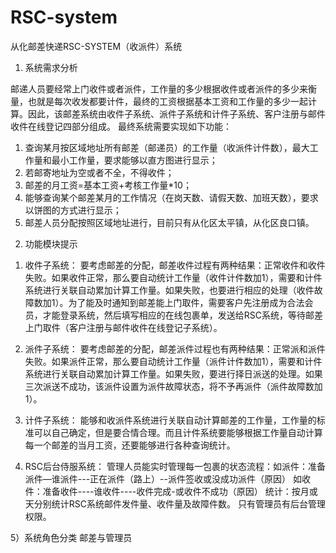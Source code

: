 # RSC-system
从化邮差快递RSC-SYSTEM（收派件）系统
1.	系统需求分析

邮递人员要经常上门收件或者派件，工作量的多少根据收件或者派件的多少来衡量，也就是每次收发都要计件，最终的工资根据基本工资和工作量的多少一起计算。因此，该邮差系统由收件子系统、派件子系统和计件子系统、客户注册与邮件收件在线登记四部分组成。
最终系统需要实现如下功能：
1)	查询某月按区域地址所有邮差（邮递员）的工作量（收派件计件数），最大工作量和最小工作量，要求能够以直方图进行显示；
2)	若邮寄地址为空或者不全，不得收件；
3)	邮差的月工资=基本工资+考核工作量*10；
4)	能够查询某个邮差某月的工作情况（在岗天数、请假天数、加班天数），要求以饼图的方式进行显示；
5)	邮差人员分配按照区域地址进行，目前只有从化区太平镇，从化区良口镇。

2.	功能模块提示
1)	收件子系统：
要考虑邮差的分配，邮差收件过程有两种结果：正常收件和收件失败。如果收件正常，那么要自动统计工作量（收件计件数加1），需要和计件系统进行关联自动累加计算工作量。如果失败，也要进行相应的处理（收件故障数加1）。为了能及时通知到邮差能上门取件，需要客户先注册成为合法会员，才能登录系统，然后填写相应的在线包裹单，发送给RSC系统，等待邮差上门取件（客户注册与邮件收件在线登记子系统）。

2)	派件子系统：
要考虑邮差的分配，邮差派件过程也有两种结果：正常派和派件失败。如果派件正常，那么要自动统计工作量（派件计件数加1），需要和计件系统进行关联自动累加计算工作量。如果失败，要进行择日派送的处理。如果三次派送不成功，该派件设置为派件故障状态，将不予再派件（派件故障数加1）。

3)	计件子系统：
能够和收派件系统进行关联自动计算邮差的工作量，工作量的标准可以自己确定，但是要合情合理。而且计件系统要能够根据工作量自动计算每一个邮差的当月工资，还要能够进行各种查询统计。

4)	RSC后台侍服系统：
管理人员能实时管理每一包裹的状态流程：如派件：准备派件—谁派件---正在派件（路上）--派件签收或没成功派件（原因）
如收件：准备收件----谁收件----收件完成-或收件不成功（原因）
统计：按月或天分别统计RSC系统邮件发件量、收件量及故障件数。
只有管理员有后台管理权限。

5）系统角色分类
邮差与管理员
